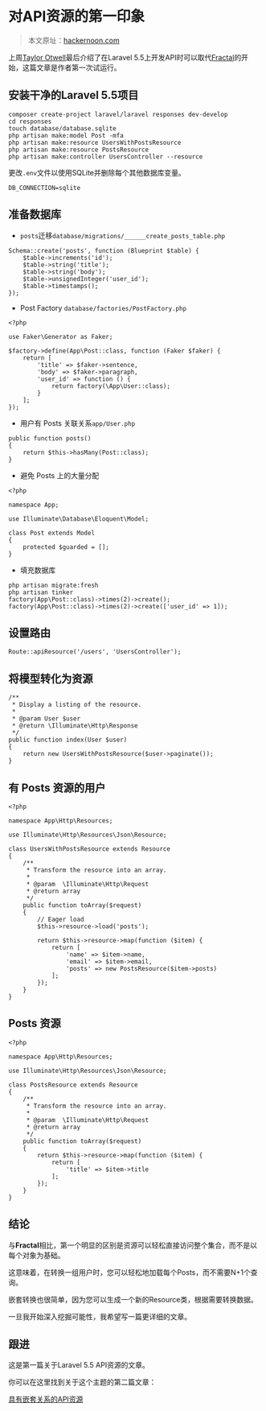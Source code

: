 # 对API资源的第一印象

> 本文原址：[hackernoon.com](https://hackernoon.com/first-impressions-on-laravel-api-resources-4869b73b7847)

上周[Taylor Otwell](https://medium.com/@taylorotwell)最后介绍了在Laravel 5.5上开发API时可以取代[Fractal](http://fractal.thephpleague.com/transformers/)的开始，这篇文章是作者第一次试运行。

## 安装干净的Laravel 5.5项目

```
composer create-project laravel/laravel responses dev-develop
cd responses
touch database/database.sqlite
php artisan make:model Post -mfa
php artisan make:resource UsersWithPostsResource
php artisan make:resource PostsResource
php artisan make:controller UsersController --resource
```

更改`.env`文件以使用SQLite并删除每个其他数据库变量。

```
DB_CONNECTION=sqlite
```

## 准备数据库

* `posts`迁移`database/migrations/______create_posts_table.php`

```
Schema::create('posts', function (Blueprint $table) {
    $table->increments('id');
    $table->string('title');
    $table->string('body');
    $table->unsignedInteger('user_id');
    $table->timestamps();
});
```

* Post Factory `database/factories/PostFactory.php`

```
<?php

use Faker\Generator as Faker;

$factory->define(App\Post::class, function (Faker $faker) {
    return [
        'title' => $faker->sentence,
        'body' => $faker->paragraph,
        'user_id' => function () {
            return factory(\App\User::class);
        }
    ];
});
```

* 用户有 Posts 关联关系`app/User.php`

```
public function posts()
{
    return $this->hasMany(Post::class);
}
```

* 避免 Posts 上的大量分配

```
<?php

namespace App;

use Illuminate\Database\Eloquent\Model;

class Post extends Model
{
    protected $guarded = [];
}
```

* 填充数据库

```
php artisan migrate:fresh
php artisan tinker
factory(App\Post::class)->times(2)->create();
factory(App\Post::class)->times(2)->create(['user_id' => 1]);
```

## 设置路由

```
Route::apiResource('/users', 'UsersController');
```

## 将模型转化为资源

```
/**
 * Display a listing of the resource.
 *
 * @param User $user
 * @return \Illuminate\Http\Response
 */
public function index(User $user)
{
    return new UsersWithPostsResource($user->paginate());
}
```

## 有 Posts 资源的用户

```
<?php

namespace App\Http\Resources;

use Illuminate\Http\Resources\Json\Resource;

class UsersWithPostsResource extends Resource
{
    /**
     * Transform the resource into an array.
     *
     * @param  \Illuminate\Http\Request
     * @return array
     */
    public function toArray($request)
    {
        // Eager load
        $this->resource->load('posts');

        return $this->resource->map(function ($item) {
            return [
                'name' => $item->name,
                'email' => $item->email,
                'posts' => new PostsResource($item->posts)
            ];
        });
    }
}
```

## Posts 资源

```
<?php

namespace App\Http\Resources;

use Illuminate\Http\Resources\Json\Resource;

class PostsResource extends Resource
{
    /**
     * Transform the resource into an array.
     *
     * @param  \Illuminate\Http\Request
     * @return array
     */
    public function toArray($request)
    {
        return $this->resource->map(function ($item) {
            return [
                'title' => $item->title
            ];
        });
    }
}
```

## 结论

与**Fractal**相比，第一个明显的区别是资源可以轻松直接访问整个集合，而不是以每个对象为基础。

这意味着，在转换一组用户时，您可以轻松地加载每个Posts，而不需要N+1个查询。

嵌套转换也很简单，因为您可以生成一个新的Resource类，根据需要转换数据。

一旦我开始深入挖掘可能性，我希望写一篇更详细的文章。

## 跟进

这是第一篇关于Laravel 5.5 API资源的文章。

你可以在这里找到关于这个主题的第二篇文章：

[具有嵌套关系的API资源](/laravel/api/reusable-api-resource-with-nested-relationship-laravel-5-5.md)

